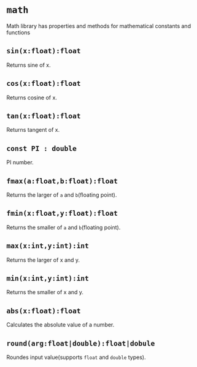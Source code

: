 # `math`
Math library has properties and methods for mathematical constants and functions

## `sin(x:float):float`
Returns sine of x.

## `cos(x:float):float`
Returns cosine of x.

## `tan(x:float):float`
Returns tangent of x.

## `const PI : double`
PI number.

## `fmax(a:float,b:float):float`
Returns the larger of `a` and `b`(floating point).

## `fmin(x:float,y:float):float`
Returns the smaller of `a` and `b`(floating point).

## `max(x:int,y:int):int`
Returns the larger of x and y. 

## `min(x:int,y:int):int`
Returns the smaller of x and y. 

## `abs(x:float):float`
Calculates the absolute value of a number. 

## `round(arg:float|double):float|dobule`
Roundes input value(supports `float` and `double` types).